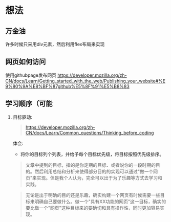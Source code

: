 # 想法
## 万金油
许多时候只采用div元素，然后利用flex布局来实现

## 网页如何访问
使用githubpage发布网页
https://developer.mozilla.org/zh-CN/docs/Learn/Getting_started_with_the_web/Publishing_your_website#%E9%80%9A%E8%BF%87github%E5%8F%91%E5%B8%83


## 学习顺序（可能
1. 目标驱动:

    >https://developer.mozilla.org/zh-CN/docs/Learn/Common_questions/Thinking_before_coding

    体会:

    - 将你的目标列个列表，并给予每个目标优先级，将目标按照优先级排序。

    >文章中提到的目标，指的是你定期的目标、或者说你的一段时期的目的。然后利用总结和分析来使得部分目的的实现可以通过"做一个网页"来实现。但是我个人认为，完全可以出于为了乐趣等方式去学习和实践。
    
    >无论是出于明确的目的还是乐趣，确实构建一个网页有时候需要一些目标来明确自己要做什么。做一个"具有XX功能的网页"这一目标，确实的要比做一个"网页"这种目标来的要确切和具有操作性，同时更加容易实现。
    
